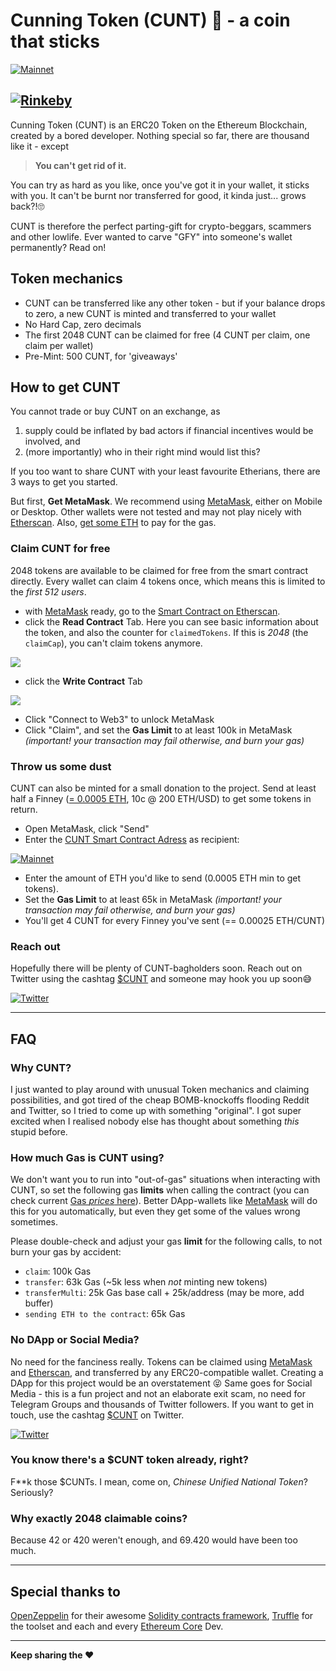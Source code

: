 # Cunning Token (CUNT) 💎 - a coin that sticks
[![Mainnet](https://img.shields.io/badge/Mainnet-in%20progress-brightgreen?style=for-the-badge&logo=ethereum)][Etherscan]

[![Rinkeby](https://img.shields.io/badge/Rinkeby-0xa06b79b41bc24a83c350ff3f74c7beaf96574d71-yellow?style=for-the-badge&logo=ethereum)][EtherscanRinkeby]
----

Cunning Token (CUNT) is an ERC20 Token on the Ethereum Blockchain, created by a bored developer. Nothing special so far, there are thousand like it - except
> **You can't get rid of it.**

You can try as hard as you like, once you've got it in your wallet, it sticks with you. It can't be burnt nor transferred for good, it kinda just... grows back?!🙄

CUNT is therefore the perfect parting-gift for crypto-beggars, scammers and other lowlife. Ever wanted to carve "GFY" into someone's wallet permanently? Read on!

## Token mechanics
- CUNT can be transferred like any other token - but if your balance drops to zero, a new CUNT is minted and transferred to your wallet
- No Hard Cap, zero decimals
- The first 2048 CUNT can be claimed for free (4 CUNT per claim, one claim per wallet)
- Pre-Mint: 500 CUNT, for 'giveaways'


## How to get CUNT
You cannot trade or buy CUNT on an exchange, as
1. supply could be inflated by bad actors if financial incentives would be involved, and
2. (more importantly) who in their right mind would list this?

If you too want to share CUNT with your least favourite Etherians, there are 3 ways to get you started.

But first, **Get MetaMask**. We recommend using [MetaMask](https://www.metamask.io), either on Mobile or Desktop. Other wallets were not tested and may not play nicely with [Etherscan]. Also, [get some ETH][Coinbase] to pay for the gas.

### Claim CUNT for free
2048 tokens are available to be claimed for free from the smart contract directly. Every wallet can claim 4 tokens once, which means this is limited to the *first 512 users*.
- with [MetaMask] ready, go to the [Smart Contract on Etherscan][Etherscan].
- click the **Read Contract** Tab. Here you can see basic information about the token, and also the counter for `claimedTokens`. If this is *2048* (the `claimCap`), you can't claim tokens anymore.

<img src="images/etherscan-read.png" align="center" />

- click the **Write Contract** Tab

<img src="images/etherscan-write.png" align="center" />

- Click "Connect to Web3" to unlock MetaMask
- Click "Claim", and set the **Gas Limit** to at least 100k in MetaMask *(important! your transaction may fail otherwise, and burn your gas)*

### Throw us some dust
CUNT can also be minted for a small donation to the project. Send at least half a Finney ([= 0.0005 ETH][ccUnit], 10c @ 200 ETH/USD) to get some tokens in return.
- Open MetaMask, click "Send"
- Enter the [CUNT Smart Contract Adress][Etherscan] as recipient:

[![Mainnet](https://img.shields.io/badge/Mainnet-in%20progress-brightgreen?style=for-the-badge&logo=ethereum)][Etherscan]

- Enter the amount of ETH you'd like to send (0.0005 ETH min to get tokens).
- Set the **Gas Limit** to at least 65k in MetaMask *(important! your transaction may fail otherwise, and burn your gas)*
- You'll get 4 CUNT for every Finney you've sent (== 0.00025 ETH/CUNT)

### Reach out
Hopefully there will be plenty of CUNT-bagholders soon. Reach out on Twitter using the cashtag [$CUNT][Twitter] and someone may hook you up soon😅

[![Twitter](https://img.shields.io/badge/Twitter-$CUNT-blue?style=for-the-badge&logo=twitter)][Twitter]


----

## FAQ

### Why CUNT?
I just wanted to play around with unusual Token mechanics and claiming possibilities, and got tired of the cheap BOMB-knockoffs flooding Reddit and Twitter, so I tried to come up with something "original". I got super excited when I realised nobody else has thought about something *this* stupid before.

### How much Gas is CUNT using?
We don't want you to run into "out-of-gas" situations when interacting with CUNT, so set the following gas **limits** when calling the contract (you can check current [Gas *prices* here][ccGas]). Better DApp-wallets like [MetaMask] will do this for you automatically, but even they get some of the values wrong sometimes.

Please double-check and adjust your gas **limit** for the following calls, to not burn your gas by accident:
- `claim`: 100k Gas
- `transfer`: 63k Gas (~5k less when *not* minting new tokens)
- `transferMulti`: 25k Gas base call + 25k/address (may be more, add buffer)
- `sending ETH to the contract`: 65k Gas

### No DApp or Social Media?
No need for the fanciness really. Tokens can be claimed using [MetaMask] and [Etherscan], and transferred by any ERC20-compatible wallet. Creating a DApp for this project would be an overstatement 😝
Same goes for Social Media - this is a fun project and not an elaborate exit scam, no need for Telegram Groups and thousands of Twitter followers.
If you want to get in touch, use the cashtag [$CUNT][Twitter] on Twitter.

[![Twitter](https://img.shields.io/badge/Twitter-$CUNT-blue?style=for-the-badge&logo=twitter)][Twitter]

### You know there's a $CUNT token already, right?
F**k those $CUNTs. I mean, come on, *Chinese Unified National Token*? Seriously?

### Why exactly 2048 claimable coins?
Because 42 or 420 weren't enough, and 69.420 would have been too much.

----

## Special thanks to
[OpenZeppelin] for their awesome [Solidity contracts framework][OpenZeppelinContracts], [Truffle] for the toolset and each and every [Ethereum Core][Ethereum] Dev.

----
**Keep sharing the ❤️**

[//]: #
   [MetaMask]: <https://www.metamask.io>
   [Etherscan]: <https://etherscan.io>
   [EtherscanRinkeby]: <https://rinkeby.etherscan.io/token/0xa06b79b41bc24a83c350ff3f74c7beaf96574d71>
   [ccGas]: <https://chaincraft.cc/ethereum-gasprice>
   [ccUnit]: <https://chaincraft.cc/ether-unit-converter>
   [OpenZeppelin]: <https://github.com/OpenZeppelin>
   [OpenZeppelinContracts]: <https://github.com/OpenZeppelin/openzeppelin-contracts>
   [Truffle]: <https://github.com/trufflesuite/truffle>
   [Ethereum]: <https://github.com/ethereum>
   [Coinbase]: <https://www.coinbase.com/join/5a4fe76e49d3f302a1111321>
   [Twitter]: <https://twitter.com/search?q=%24CUNT>
